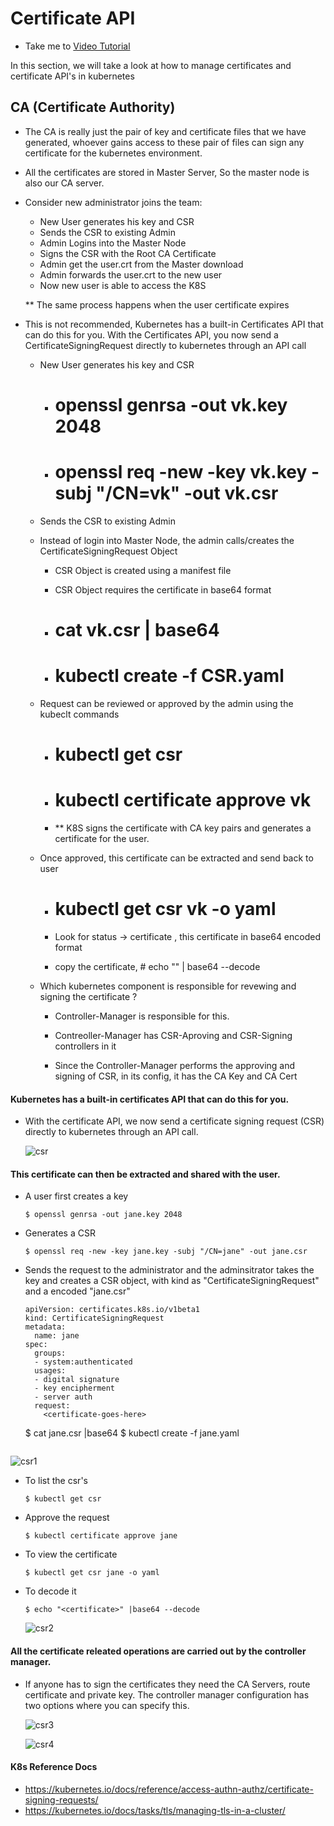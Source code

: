 # Certificate API
  - Take me to [Video Tutorial](https://kodekloud.com/courses/539883/lectures/9808253)
  
In this section, we will take a look at how to manage certificates and certificate API's in kubernetes

## CA (Certificate Authority)
- The CA is really just the pair of key and certificate files that we have generated, whoever gains access to these pair of files can sign any certificate for the kubernetes environment.



- All the certificates are stored in Master Server, So the master node is also our CA server. 

- Consider new administrator joins the team:
	
	- New User generates his key and CSR
	- Sends the CSR to existing Admin
	- Admin Logins into the Master Node
	- Signs the CSR with the Root CA Certificate
	- Admin get the user.crt from the Master download
	- Admin forwards the user.crt to the new user
	- Now new user is able to access the K8S


	** The same process happens when the user certificate expires


- This is not recommended, Kubernetes has a built-in Certificates API that can do this for you. With the Certificates API, you now send a CertificateSigningRequest directly to kubernetes through an API call
	- New User generates his key and CSR
      - # openssl genrsa -out vk.key 2048
      - # openssl req -new -key vk.key -subj "/CN=vk" -out vk.csr 


	- Sends the CSR to existing Admin

	- Instead of login into Master Node, the admin calls/creates the CertificateSigningRequest Object
      - CSR Object is created using a manifest file
      - CSR Object requires the certificate in base64 format
      - # cat vk.csr  | base64

      - # kubectl create -f CSR.yaml

	- Request can be reviewed or approved by the admin using the kubeclt commands
	  - # kubectl get csr
	  - # kubectl certificate approve vk

	  - ** K8S signs the certificate with CA key pairs and generates a certificate for the user.


	- Once approved, this certificate can be extracted and send back to user
	  - # kubectl get csr vk -o yaml
	  - Look for status -> certificate , this certificate in base64 encoded format

	  - copy the certificate, # echo "<certificate contents>" | base64 --decode


	- Which kubernetes component is responsible for revewing and signing the certificate ?
	  - Controller-Manager is responsible for this.
	  - Contreoller-Manager has CSR-Aproving and CSR-Signing controllers in it

	  - Since the Controller-Manager performs the approving and signing of CSR, in its config, it has the CA Key and CA Cert


#### Kubernetes has a built-in certificates API that can do this for you. 
- With the certificate API, we now send a certificate signing request (CSR) directly to kubernetes through an API call.
   
  ![csr](../../images/csr.PNG)
   
#### This certificate can then be extracted and shared with the user.
- A user first creates a key
  ```
  $ openssl genrsa -out jane.key 2048
  ```
- Generates a CSR
  ```
  $ openssl req -new -key jane.key -subj "/CN=jane" -out jane.csr 
  ```
- Sends the request to the administrator and the adminsitrator takes the key and creates a CSR object, with kind as "CertificateSigningRequest" and a encoded "jane.csr"
  ```
  apiVersion: certificates.k8s.io/v1beta1
  kind: CertificateSigningRequest
  metadata:
    name: jane
  spec:
    groups:
    - system:authenticated
    usages:
    - digital signature
    - key encipherment
    - server auth
    request:
      <certificate-goes-here>
  ```
  $ cat jane.csr |base64 
  $ kubectl create -f jane.yaml
  ```
 ![csr1](../../images/csr1.PNG)
  
- To list the csr's
  ```
  $ kubectl get csr
  ```
- Approve the request
  ```
  $ kubectl certificate approve jane
  ```
- To view the certificate
  ```
  $ kubectl get csr jane -o yaml
  ```
- To decode it
  ```
  $ echo "<certificate>" |base64 --decode
  ```
  
  ![csr2](../../images/csr2.PNG)
  
#### All the certificate releated operations are carried out by the controller manager. 
- If anyone has to sign the certificates they need the CA Servers, route certificate and private key. The controller manager configuration has two options where you can specify this.

  ![csr3](../../images/csr3.PNG)
  
  ![csr4](../../images/csr4.PNG)
  
  
#### K8s Reference Docs
- https://kubernetes.io/docs/reference/access-authn-authz/certificate-signing-requests/
- https://kubernetes.io/docs/tasks/tls/managing-tls-in-a-cluster/
 
  


